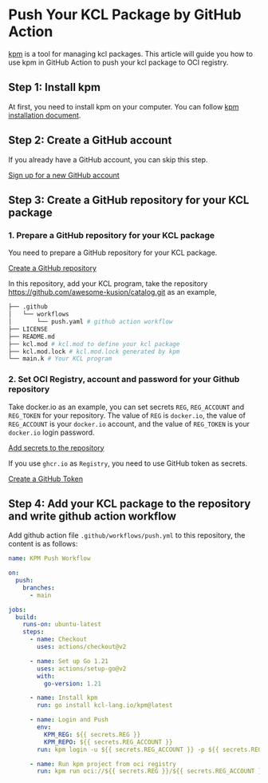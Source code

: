 # Push Your KCL Package by GitHub Action

[kpm](https://github.com/KusionStack/kpm) is a tool for managing kcl packages. This article will guide you how to use kpm in GitHub Action to push your kcl package to OCI registry.

## Step 1: Install kpm

At first, you need to install kpm on your computer. You can follow [kpm installation document](https://kcl-lang.io/docs/user_docs/guides/package-management/installation).

## Step 2: Create a GitHub account

If you already have a GitHub account, you can skip this step.

[Sign up for a new GitHub account](https://docs.github.com/en/get-started/signing-up-for-github/signing-up-for-a-new-github-account)

## Step 3: Create a GitHub repository for your KCL package

### 1. Prepare a GitHub repository for your KCL package

You need to prepare a GitHub repository for your KCL package.

[Create a GitHub repository](https://docs.github.com/en/get-started/quickstart/create-a-repo)

In this repository, add your KCL program, take the repository https://github.com/awesome-kusion/catalog.git as an example,

```bash
├── .github
│   └── workflows
│       └── push.yaml # github action workflow
├── LICENSE
├── README.md
├── kcl.mod # kcl.mod to define your kcl package
├── kcl.mod.lock # kcl.mod.lock generated by kpm
└── main.k # Your KCL program
```

### 2. Set OCI Registry, account and password for your Github repository

Take docker.io as an example, you can set secrets `REG`, `REG_ACCOUNT` and `REG_TOKEN` for your repository. The value of `REG` is `docker.io`, the value of `REG_ACCOUNT` is your `docker.io` account, and the value of `REG_TOKEN` is your `docker.io` login password.

[Add secrets to the repository](https://docs.github.com/en/actions/security-guides/encrypted-secrets#creating-encrypted-secrets-for-a-repository)

If you use `ghcr.io` as `Registry`, you need to use GitHub token as secrets.

[Create a GitHub Token](https://docs.github.com/en/authentication/keeping-your-account-and-data-secure/creating-a-personal-access-token#personal-access-tokens-classic)

## Step 4: Add your KCL package to the repository and write github action workflow

Add github action file `.github/workflows/push.yml` to this repository, the content is as follows:

```yaml
name: KPM Push Workflow

on:
  push:
    branches:
      - main

jobs:
  build:
    runs-on: ubuntu-latest
    steps:
      - name: Checkout
        uses: actions/checkout@v2

      - name: Set up Go 1.21
        uses: actions/setup-go@v2
        with:
          go-version: 1.21

      - name: Install kpm
        run: go install kcl-lang.io/kpm@latest

      - name: Login and Push
        env:
          KPM_REG: ${{ secrets.REG }}
          KPM_REPO: ${{ secrets.REG_ACCOUNT }}
        run: kpm login -u ${{ secrets.REG_ACCOUNT }} -p ${{ secrets.REG_TOKEN }} ${{ secrets.REG }} && kpm push

      - name: Run kpm project from oci registry
        run: kpm run oci://${{ secrets.REG }}/${{ secrets.REG_ACCOUNT }}/catalog --tag 0.0.1
```
